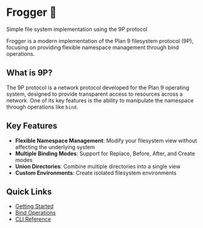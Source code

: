 # Frogger 🐸

Simple file system implementation using the 9P protocol

Frogger is a modern implementation of the Plan 9 filesystem protocol (9P), focusing on providing flexible namespace management through bind operations.

## What is 9P?

The 9P protocol is a network protocol developed for the Plan 9 operating system, designed to provide transparent access to resources across a network. One of its key features is the ability to manipulate the namespace through operations like `bind`.

## Key Features

- **Flexible Namespace Management**: Modify your filesystem view without affecting the underlying system
- **Multiple Binding Modes**: Support for Replace, Before, After, and Create modes
- **Union Directories**: Combine multiple directories into a single view
- **Custom Environments**: Create isolated filesystem environments

## Quick Links

- [Getting Started](user-guide/getting-started.md)
- [Bind Operations](user-guide/bind.md)
- [CLI Reference](reference/cli.md)


